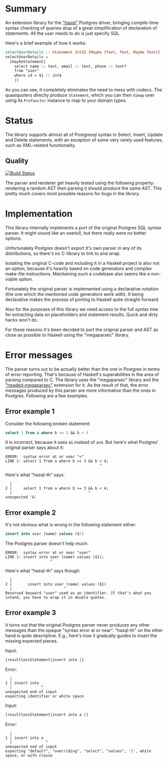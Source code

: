 # Summary

An extension library for the ["hasql"](https://github.com/nikita-volkov/hasql) Postgres driver, bringing compile-time syntax checking of queries atop of a great simplification of declaration of statements. All the user needs to do is just specify SQL.

Here's a brief example of how it works:

```haskell
selectUserDetails :: Statement Int32 (Maybe (Text, Text, Maybe Text))
selectUserDetails =
  [maybeStatement|
    select name :: text, email :: text, phone :: text?
    from "user"
    where id = $1 :: int4
    |]
```

As you can see, it completely eliminates the need to mess with codecs. The quasiquoters directly produce `Statement`, which you can then `dimap` over using its `Profunctor` instance to map to your domain types.

# Status

The library supports almost all of Postgresql syntax in Select, Insert, Update and Delete statements, with an exception of some very rarely used features, such as XML-related functionality.

## Quality

[![Build Status](https://travis-ci.org/nikita-volkov/hasql-th.svg?branch=master)](https://travis-ci.org/nikita-volkov/hasql-th)

The parser and renderer get heavily tested using the following property: rendering a random AST then parsing it should produce the same AST. This pretty much covers most possible reasons for bugs in the library.

# Implementation

This library internally implements a port of the original Postgres SQL syntax parser. It might sound like an overkill, but there really were no better options.

Unfortunately Postgres doesn't export it's own parser in any of its distributions, so there's no C-library to link to and wrap.

Isolating the original C-code and including it in a Haskell project is also not an option, because it's heavily based on code generators and complex make-file instructions. Maintaining such a codebase also seems like a non-viable option.

Fortunately the original parser is implemented using a declarative notation (the one which the mentioned code generators work with). It being declarative makes the process of porting to Haskell quite straight-forward. 

Also for the purposes of this library we need access to the full syntax tree for extracting data on placeholders and statement results. Quick and dirty hacks won't do.

For these reasons it's been decided to port the original parser and AST as close as possible to Haskell using the "megaparsec" library.

# Error messages

The parser turns out to be actually better than the one in Postgres in terms of error-reporting. That's because of Haskell's superabilities in the area of parsing compared to C. The library uses the "megaparsec" library and the ["headed-megaparsec"](http://hackage.haskell.org/package/headed-megaparsec) extension for it. As the result of that, the error messages produced by this parser are more informative than the ones in Postgres. Following are a few examples.

## Error example 1

Consider the following broken statement:

```sql
select 1 from a where b >= 3 && b < 4
```

It is incorrect, because it uses `&&` instead of `and`. But here's what Postgres' original parser says about it:

```
ERROR:  syntax error at or near "<"
LINE 1: select 1 from a where b >= 3 && b < 4;
                                          ^
```

Here's what "hasql-th" says:

```
  |
2 |     select 1 from a where b >= 3 && b < 4;
  |                                  ^
unexpected '&'
```

## Error example 2

It's not obvious what is wrong in the following statement either:

```sql
insert into user (name) values ($1)
```

The Postgres parser doesn't help much:

```
ERROR:  syntax error at or near "user"
LINE 1: insert into user (name) values ($1);
                    ^
```

Here's what "hasql-th" says though:

```
  |
2 |       insert into user (name) values ($1)
  |                       ^
Reserved keyword "user" used as an identifier. If that's what you intend, you have to wrap it in double quotes.
```

## Error example 3

It turns out that the original Postgres parser never produces any other messages than the opaque "syntax error at or near". "hasql-th" on the other hand is quite descriptive. E.g., here's how it gradually guides to insert the missing expected pieces.

Input:

```haskell
[resultlessStatement|insert into |]
```

Error:

```
  |
1 | insert into 
  |             ^
unexpected end of input
expecting identifier or white space
```

Input:

```haskell
[resultlessStatement|insert into a |]
```

Error:

```
  |
1 | insert into a 
  |               ^
unexpected end of input
expecting "default", "overriding", "select", "values", '(', white space, or with clause
```
